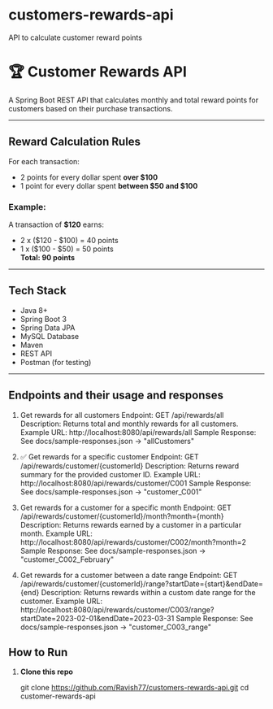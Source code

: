 # customers-rewards-api
API to calculate customer reward points

# 🏆 Customer Rewards API

A Spring Boot REST API that calculates monthly and total reward points for customers based on their purchase transactions.

---

##  Reward Calculation Rules

For each transaction:
-  2 points for every dollar spent **over $100**
-  1 point for every dollar spent **between $50 and $100**

### Example:
A transaction of **$120** earns:
- 2 x ($120 - $100) = 40 points
- 1 x ($100 - $50) = 50 points  
**Total: 90 points**

---

##  Tech Stack

- Java 8+
- Spring Boot 3
- Spring Data JPA
- MySQL Database
- Maven
- REST API
- Postman (for testing)

---

##  Endpoints and their usage and responses
1. Get rewards for all customers
Endpoint: GET /api/rewards/all
Description: Returns total and monthly rewards for all customers.
Example URL:
http://localhost:8080/api/rewards/all
Sample Response: See docs/sample-responses.json → "allCustomers"

2. ✅ Get rewards for a specific customer
Endpoint: GET /api/rewards/customer/{customerId}
Description: Returns reward summary for the provided customer ID.
Example URL:
http://localhost:8080/api/rewards/customer/C001
Sample Response: See docs/sample-responses.json → "customer_C001"

3. Get rewards for a customer for a specific month
Endpoint: GET /api/rewards/customer/{customerId}/month?month={month}
Description: Returns rewards earned by a customer in a particular month.
Example URL:
http://localhost:8080/api/rewards/customer/C002/month?month=2
Sample Response: See docs/sample-responses.json → "customer_C002_February"

4. Get rewards for a customer between a date range
Endpoint: GET /api/rewards/customer/{customerId}/range?startDate={start}&endDate={end}
Description: Returns rewards within a custom date range for the customer.
Example URL:
http://localhost:8080/api/rewards/customer/C003/range?startDate=2023-02-01&endDate=2023-03-31
Sample Response: See docs/sample-responses.json → "customer_C003_range"





##  How to Run

1. **Clone this repo**
   
   git clone https://github.com/Ravish77/customers-rewards-api.git
   cd customer-rewards-api

